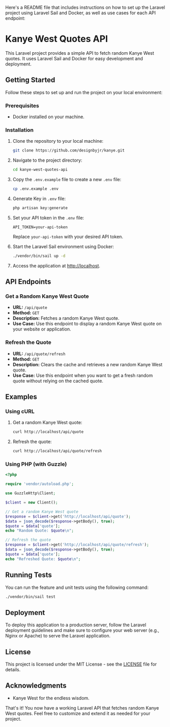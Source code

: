 Here's a README file that includes instructions on how to set up the Laravel project using Laravel Sail and Docker, as well as use cases for each API endpoint:

# Kanye West Quotes API

This Laravel project provides a simple API to fetch random Kanye West quotes. It uses Laravel Sail and Docker for easy development and deployment.

## Getting Started

Follow these steps to set up and run the project on your local environment:

### Prerequisites

- Docker installed on your machine.

### Installation

1. Clone the repository to your local machine:

   ```bash
   git clone https://github.com/designbyjr/kanye.git
   ```

2. Navigate to the project directory:

   ```bash
   cd kanye-west-quotes-api
   ```

3. Copy the `.env.example` file to create a new `.env` file:

   ```bash
   cp .env.example .env
   ```

4. Generate Key in `.env` file:

   ```bash
   php artisan key:generate
   ```

5. Set your API token in the `.env` file:

   ```
   API_TOKEN=your-api-token
   ```

   Replace `your-api-token` with your desired API token.

6. Start the Laravel Sail environment using Docker:

   ```bash
   ./vendor/bin/sail up -d
   ```

7. Access the application at [http://localhost](http://localhost).

## API Endpoints

### Get a Random Kanye West Quote

- **URL:** `/api/quote`
- **Method:** `GET`
- **Description:** Fetches a random Kanye West quote.
- **Use Case:** Use this endpoint to display a random Kanye West quote on your website or application.

### Refresh the Quote

- **URL:** `/api/quote/refresh`
- **Method:** `GET`
- **Description:** Clears the cache and retrieves a new random Kanye West quote.
- **Use Case:** Use this endpoint when you want to get a fresh random quote without relying on the cached quote.

## Examples

### Using cURL

1. Get a random Kanye West quote:

   ```bash
   curl http://localhost/api/quote
   ```

2. Refresh the quote:

   ```bash
   curl http://localhost/api/quote/refresh
   ```

### Using PHP (with Guzzle)

```php
<?php

require 'vendor/autoload.php';

use GuzzleHttp\Client;

$client = new Client();

// Get a random Kanye West quote
$response = $client->get('http://localhost/api/quote');
$data = json_decode($response->getBody(), true);
$quote = $data['quote'];
echo "Random Quote: $quote\n";

// Refresh the quote
$response = $client->get('http://localhost/api/quote/refresh');
$data = json_decode($response->getBody(), true);
$quote = $data['quote'];
echo "Refreshed Quote: $quote\n";
```

## Running Tests

You can run the feature and unit tests using the following command:

```bash
./vendor/bin/sail test
```

## Deployment

To deploy this application to a production server, follow the Laravel deployment guidelines and make sure to configure your web server (e.g., Nginx or Apache) to serve the Laravel application.

## License

This project is licensed under the MIT License - see the [LICENSE](LICENSE) file for details.

## Acknowledgments

- Kanye West for the endless wisdom.

That's it! You now have a working Laravel API that fetches random Kanye West quotes. Feel free to customize and extend it as needed for your project.

